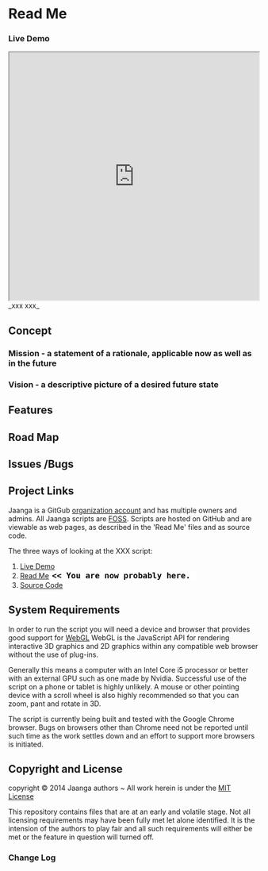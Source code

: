 Read Me
=======

### Live Demo

<iframe src="http://xxx.github.io/index.html" width=100% height=500px class='overview' >
There is an `iframe` here. It is not visible when viewed on github.com/xxx. To view, please see 'Project Links' below.
</iframe>
_xxx xxx_

## Concept

### Mission - a statement of a rationale, applicable now as well as in the future

### Vision -  a descriptive picture of a desired future state


## Features


## Road Map


## Issues /Bugs


## Project Links
<!--
You have two ways of viewing the XXX files:

* Web page hosted on GitHub: [xxx.github.io]( http://xxx.github.io/ "view the files as apps." ) <input value="<< You are now probably here." size=28 style="font:bold 12pt monospace;border-width:0;" >  
* Source code on GitHub: [github.com/xxx]( https://github.com/xxx/xxx.github.io/ "View the files as source code." ) <scan style=display:none ><< You are now probably here.</scan>
-->

Jaanga is a GitGub [organization account]( https://help.github.com/articles/what-s-the-difference-between-user-and-organization-accounts ) and has multiple owners and admins. 
All Jaanga scripts are [FOSS]( https://en.wikipedia.org/wiki/Free_and_open-source_software ).
Scripts are hosted on GitHub and are viewable as web pages, as described in the 'Read Me' files and as source code.

The three ways of looking at the XXX script:

1. [Live Demo]( http://xxx.github.io/ )  
2. [Read Me]( http://xxx.github.io/ "view the files as apps." ) <input value="<< You are now probably here." size=28 style="font:bold 12pt monospace;border-width:0;" >   
3. [Source Code]( https://github.com/xxx/xxx.github.io/ "View the files as source code." ) <scan style=display:none ><< You are now probably here.</scan>  

## System Requirements

In order to run the script you will need a device and browser that provides good support for [WebGL](http://get.webgl.org/)
WebGL is the JavaScript API for rendering interactive 3D graphics and 2D graphics within any compatible web browser without the use of plug-ins. 

Generally this means a computer with an Intel Core i5 processor or better with an external GPU such as one made by Nvidia. 
Successful use of the script on a phone or tablet is highly unlikely. 
A mouse or other pointing device with a scroll wheel is also highly recommended so that you can zoom, pant and rotate in 3D.
 
The script is currently being built and tested with the Google Chrome browser. 
Bugs on browsers other than Chrome need not be reported until such time as the work settles down and an effort to support more browsers is initiated.



## Copyright and License

copyright &copy; 2014 Jaanga authors ~ 
All work herein is under the [MIT License]( http://jaanga.github.io/libs/jaanga-copyright-and-mit-license.md )

<!--
[FGx copyright notice and license]( https://github.com/fgx/fgx.github.io/blob/master/fgx-copyright-notice-and-license.md )
-->

This repository contains files that are at an early and volatile stage. Not all licensing requirements may have been fully met let alone identified. It is the intension of the authors to play fair and all such requirements will either be met or the feature in question will turned off.


### Change Log




